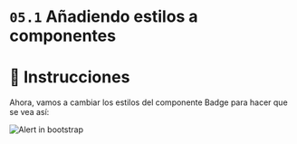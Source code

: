 # `05.1` Añadiendo estilos a componentes

# :speech_balloon: Instrucciones

Ahora, vamos a cambiar los estilos del componente Badge para hacer que se vea así:

![Alert in bootstrap](https://github.com/4GeeksAcademy/react-tutorial-exercises/blob/66b097ba2f1812e3cabcce38566b633edd991638/.learn/assets/05.1-1.png?raw=true)

